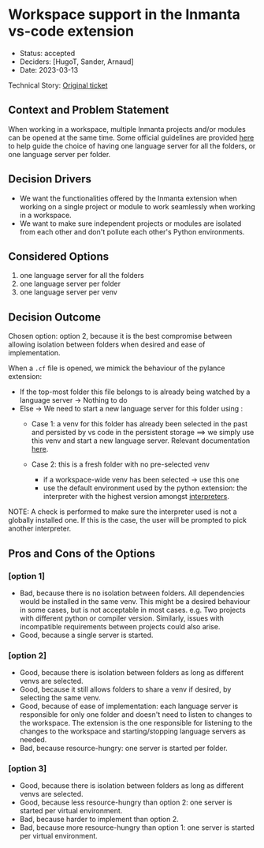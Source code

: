 # Workspace support in the Inmanta vs-code extension

* Status: accepted
* Deciders: [HugoT, Sander, Arnaud]
* Date: 2023-03-13

Technical Story: [Original ticket](https://github.com/inmanta/vscode-inmanta/issues/892)

## Context and Problem Statement

When working in a workspace, multiple Inmanta projects and/or modules can be opened at the same time.
Some official guidelines are provided [here](https://github.com/Microsoft/vscode/wiki/Adopting-Multi-Root-Workspace-APIs#single-language-server-or-server-per-folder)
to help guide the choice of having one language server for all the folders, or one language server per folder.

## Decision Drivers

* We want the functionalities offered by the Inmanta extension when working on a single project or module to work
seamlessly when working in a workspace.
* We want to make sure independent projects or modules are isolated from each other and don't pollute each other's
Python environments.

## Considered Options

1. one language server for all the folders
2. one language server per folder
3. one language server per venv

## Decision Outcome

Chosen option: option 2, because it is the best compromise between allowing isolation between folders when desired and
ease of implementation.

When a `.cf` file is opened, we mimick the behaviour of the pylance extension:
- If the top-most folder this file belongs to is already being watched by a language server -> Nothing to do
- Else -> We need to start a new language server for this folder using :
  - Case 1: a venv for this folder has already been selected in the past and persisted by vs code in the persistent
storage ==> we simply use this venv and start a new language server. Relevant documentation [here](https://github.com/microsoft/vscode-python/wiki/Setting-descriptions#experience).

  - Case 2: this is a fresh folder with no pre-selected venv
      * if a workspace-wide venv has been selected -> use this one
      * use the default environment used by the python extension: the interpreter with the highest version amongst [interpreters](https://code.visualstudio.com/docs/python/environments#_where-the-extension-looks-for-environments).

NOTE: A check is performed to make sure the interpreter used is not a globally installed one. If this is the case,
the user will be prompted to pick another interpreter.

## Pros and Cons of the Options

### [option 1]

* Bad, because there is no isolation between folders. All dependencies would be installed in the same venv. This might
be a desired behaviour in some cases, but is not acceptable in most cases. e.g. Two projects with different python or
compiler version. Similarly, issues with incompatible requirements between projects could also arise.
* Good, because a single server is started.

### [option 2]

* Good, because there is isolation between folders as long as different venvs are selected.
* Good, because it still allows folders to share a venv if desired, by selecting the same venv.
* Good, because of ease of implementation: each language server is responsible for only one folder and doesn't need to
listen to changes to the workspace. The extension is the one responsible for listening to the changes to the workspace
and starting/stopping language servers as needed.
* Bad, because resource-hungry: one server is started per folder.


### [option 3]

* Good, because there is isolation between folders as long as different venvs are selected.
* Good, because less resource-hungry than option 2: one server is started per virtual environment.
* Bad, because harder to implement than option 2.
* Bad, because more resource-hungry than option 1: one server is started per virtual environment.


